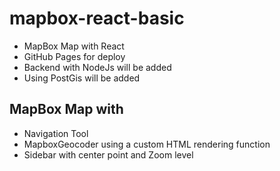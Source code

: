 # mapbox-react-basic

- MapBox Map with React
- GitHub Pages for deploy
- Backend with NodeJs will be added
- Using PostGis will be added

## MapBox Map with

- Navigation Tool
- MapboxGeocoder using a custom HTML rendering function
- Sidebar with center point and Zoom level
